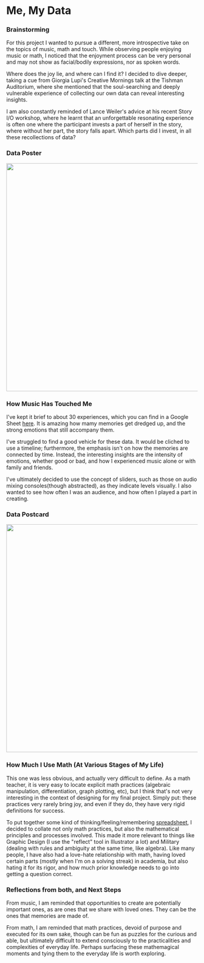 # Me, My Data  #

### Brainstorming ###
For this project I wanted to pursue a different, more introspective take on the topics of music, math and touch. While observing people enjoying music or math, I noticed that the enjoyment process can be very personal and may not show as facial/bodily expressions, nor as spoken words. 

Where does the joy lie, and where can I find it? I decided to dive deeper, taking a cue from Giorgia Lupi's Creative Mornings talk at the Tishman Auditorium, where she mentioned that the soul-searching and deeply vulnerable experience of collecting our own data can reveal interesting insights. 

I am also constantly reminded of Lance Weiler's advice at his recent Story I/O workshop, where he learnt that an unforgettable resonating experience is often one where the participant invests a part of herself in the story, where without her part, the story falls apart. Which parts did I invest, in all these recollections of data?

### Data Poster ###
<img src="/major-studio-1/photos/dataposter.png" width="600">  <br>

### How Music Has Touched Me ###
I've kept it brief to about 30 experiences, which you can find in a Google Sheet [here](https://docs.google.com/spreadsheets/d/1fQJkZTsYlg_lTDUA9ZpENBA3UrxVBGgP6v-z2qSq2QM/edit#gid=0). It is amazing how mamy memories get dredged up, and the strong emotions that still accompany them. 

I've struggled to find a good vehicle for these data. It would be cliched to use a timeline; furthermore, the emphasis isn't on how the memories are connected by time. Instead, the interesting insights are the intensity of emotions, whether good or bad, and how I experienced music alone or with family and friends.

I've ultimately decided to use the concept of sliders, such as those on audio mixing consoles(though abstracted), as they indicate levels visually. I also wanted to see how often I was an audience, and how often I played a part in creating.

### Data Postcard ###
<img src="/major-studio-1/photos/datapostcard.png" width="600">  <br>

### How Much I Use Math (At Various Stages of My Life) ###
This one was less obvious, and actually very difficult to define. As a math teacher, it is very easy to locate explicit math practices (algebraic manipulation, differentiation, graph plotting, etc), but I think that's not very interesting in the context of designing for my final project. Simply put: these practices very rarely bring joy, and even if they do, they have very rigid definitions for success. 

To put together some kind of thinking/feeling/remembering [spreadsheet](https://docs.google.com/spreadsheets/d/10P0b0hn-T8a-X_xqSyTK7K0iFTUqeZXgoMJGUycmOEw/edit#gid=0), I decided to collate not only math practices, but also the mathematical principles and processes involved. This made it more relevant to things like Graphic Design (I use the "reflect" tool in Illustrator a lot) and Military (dealing with rules and ambiguity at the same time, like algebra). Like many people, I have also had a love-hate relationship with math, having loved certain parts (mostly when I'm on a solving streak) in academia, but also hating it for its rigor, and how much prior knowledge needs to go into getting a question correct. 

### Reflections from both, and Next Steps ###
From music, I am reminded that opportunities to create are potentially important ones, as are ones that we share with loved ones. They can be the ones that memories are made of.

From math, I am reminded that math practices, devoid of purpose and executed for its own sake, though can be fun as puzzles for the curious and able, but ultimately difficult to extend consciously to the practicalities and complexities of everyday life. Perhaps surfacing these mathemagical moments and tying them to the everyday life is worth exploring.







